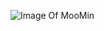 ![Image Of MooMin](https://avatars1.githubusercontent.com/u/50667946?s=400&u=48fe0f0d2a790a9304b902869b638b1e5037312c&v=4)
